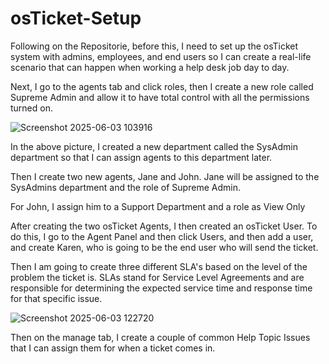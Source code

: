 # osTicket-Setup
Following on the Repositorie, before this, I need to set up the osTicket system with admins, employees, and end users so I can create a real-life scenario that can happen when working a help desk job day to day.

Next, I go to the agents tab and click roles, then I create a new role called Supreme Admin and allow it to have total control with all the permissions turned on.

![Screenshot 2025-06-03 103916](https://github.com/user-attachments/assets/506dcae4-f0a6-40a5-8919-5c1a99e91318)

In the above picture, I created a new department called the SysAdmin department so that I can assign agents to this department later.

Then I create two new agents, Jane and John. Jane will be assigned to the SysAdmins department and the role of Supreme Admin.

For John, I assign him to a Support Department and a role as View Only

After creating the two osTicket Agents, I then created an osTicket User. To do this, I go to the Agent Panel and then click Users, and then add a user, and create Karen, who is going to be the end user who will send the ticket.

Then I am going to create three different SLA's based on the level of the problem the ticket is. SLAs stand for Service Level Agreements and are responsible for determining the expected service time and response time for that specific issue.

![Screenshot 2025-06-03 122720](https://github.com/user-attachments/assets/03690d9b-e9a4-4d7d-a6c4-b9376385f3fd)

Then on the manage tab, I create a couple of common Help Topic Issues that I can assign them for when a ticket comes in.
